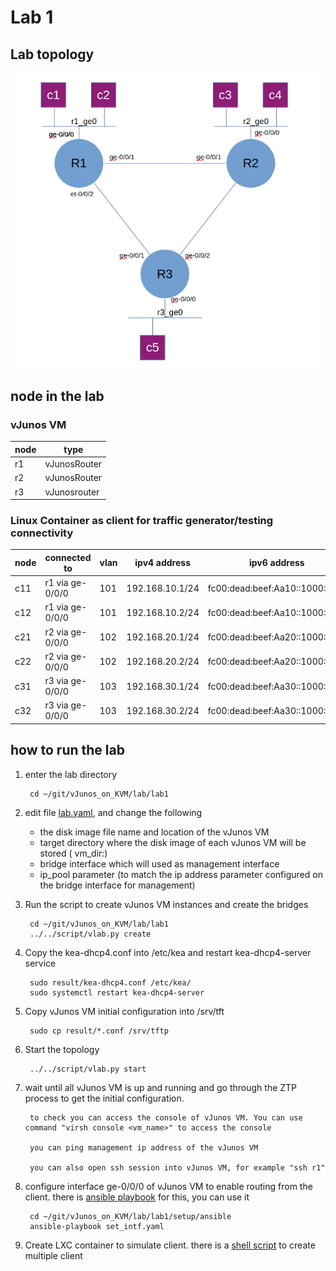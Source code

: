 # Lab 1
## Lab topology

![images/topology.png](images/topology.png)


## node in the lab

### vJunos VM

node | type 
|-|-|
|r1 | vJunosRouter|
|r2 | vJunosRouter|
|r3 | vJunosrouter|

### Linux Container as client for traffic generator/testing connectivity

|node | connected to | vlan |ipv4 address|ipv6 address|
|-|-|-|-|-|
|c11 | r1 via ge-0/0/0| 101 | 192.168.10.1/24|fc00:dead:beef:Aa10::1000:1/64|
|c12| r1 via ge-0/0/0|  101| 192.168.10.2/24|fc00:dead:beef:Aa10::1000:2/64|
|c21 | r2 via ge-0/0/0| 102| 192.168.20.1/24|fc00:dead:beef:Aa20::1000:1/64|
|c22 | r2 via ge-0/0/0|102| 192.168.20.2/24|fc00:dead:beef:Aa20::1000:2/64|
|c31| r3 via ge-0/0/0|103| 192.168.30.1/24|fc00:dead:beef:Aa30::1000:1/64|
|c32| r3 via ge-0/0/0|103| 192.168.30.2/24|fc00:dead:beef:Aa30::1000:2/64|



## how to run the lab
1. enter the lab directory 

        cd ~/git/vJunos_on_KVM/lab/lab1

2. edit file [lab.yaml](./lab.yaml), and change the following
    - the disk image file name and location of the vJunos VM
    - target directory where the disk image of each vJunos VM will be stored ( vm_dir:)
    - bridge interface which will used as management interface 
    - ip_pool parameter (to match the ip address parameter configured on the bridge interface for management)

3. Run the script to create vJunos VM instances and create the bridges

        cd ~/git/vJunos_on_KVM/lab/lab1 
        ../../script/vlab.py create

4. Copy the kea-dhcp4.conf into /etc/kea and restart kea-dhcp4-server service

        sudo result/kea-dhcp4.conf /etc/kea/
        sudo systemctl restart kea-dhcp4-server

5. Copy vJunos VM initial configuration into /srv/tft

        sudo cp result/*.conf /srv/tftp

6. Start the topology

        ../../script/vlab.py start

7. wait until all vJunos VM is up and running and go through the ZTP process to get the initial configuration.

        to check you can access the console of vJunos VM. You can use command "virsh console <vm_name>" to access the console

        you can ping management ip address of the vJunos VM

        you can also open ssh session into vJunos VM, for example "ssh r1"

8. configure interface ge-0/0/0 of vJunos VM to enable routing from the client. there is [ansible playbook](setup/ansible/set_intf.yaml) for this, you can use it

        cd ~/git/vJunos_on_KVM/lab/lab1/setup/ansible
        ansible-playbook set_intf.yaml

9. Create LXC container to simulate client. there is a [shell script](setup/lxc/create_client.sh) to create multiple client

